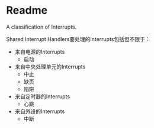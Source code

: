 # Readme
A classification of Interrupts.

Shared Interrupt Handlers要处理的Interrupts包括但不限于：
- 来自电源的Interrupts
  - 启动
- 来自中央处理单元的Interrupts
  - 中止
  - 缺页
  - 陷阱
- 来自定时器的Interrupts
  - 心跳
- 来自外设的Interrupts
  - 中断

